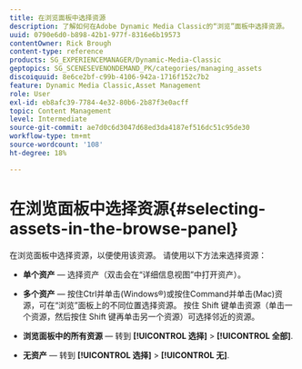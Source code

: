 ```yaml
---
title: 在浏览面板中选择资源
description: 了解如何在Adobe Dynamic Media Classic的“浏览”面板中选择资源。
uuid: 0790e6d0-b898-42b1-977f-8316e6b19573
contentOwner: Rick Brough
content-type: reference
products: SG_EXPERIENCEMANAGER/Dynamic-Media-Classic
geptopics: SG_SCENESEVENONDEMAND_PK/categories/managing_assets
discoiquuid: 8e6ce2bf-c99b-4106-942a-1716f152c7b2
feature: Dynamic Media Classic,Asset Management
role: User
exl-id: eb8afc39-7784-4e32-80b6-2b87f3e0acff
topic: Content Management
level: Intermediate
source-git-commit: ae7d0c6d3047d68ed3da4187ef516dc51c95de30
workflow-type: tm+mt
source-wordcount: '108'
ht-degree: 18%

---
```


# 在浏览面板中选择资源{#selecting-assets-in-the-browse-panel}

在浏览面板中选择资源，以便使用该资源。 请使用以下方法来选择资源：

* **单个资产**  — 选择资产（双击会在“详细信息视图”中打开资产）。

* **多个资产**  — 按住Ctrl并单击(Windows®)或按住Command并单击(Mac)资源，可在“浏览”面板上的不同位置选择资源。 按住 Shift 键单击资源（单击一个资源，然后按住 Shift 键再单击另一个资源）可选择邻近的资源。

* **浏览面板中的所有资源**  — 转到 **[!UICONTROL 选择]** > **[!UICONTROL 全部]**.

* **无资产**  — 转到 **[!UICONTROL 选择]** > **[!UICONTROL 无]**.
